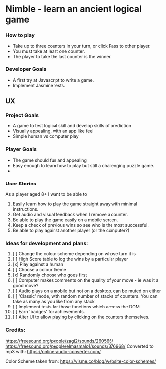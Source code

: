 # Nimble - learn an ancient logical game

### How to play
* Take up to three counters in your turn, or click Pass to other player.
* You must take at least one counter.
* The player to take the last counter is the winner.

### Developer Goals
* A first try at Javascript to write a game.
* Implement Jasmine tests.

## UX
### Project Goals
* A game to test logical skill and develop skills of prediction
* Visually appealing, with an app like feel
* Simple human vs computer play

### Player Goals
* The game should fun and appealing
* Easy enough to learn how to play but still a challenging puzzle game.
* 
### User Stories
As a player aged 8+ I want to be able to
1. Easily learn how to play the game straight away with minimal instructions.
2. Get audio and visual feedback when I remove a counter.
3. Be able to play the game easily on a mobile screen.
4. Keep a check of previous wins so see who is the most successful.
5. Be able to play against another player (or the computer?)


### Ideas for development and plans:


1. [ ] Change the colour scheme depending on whose turn it is
2. [ ] High Score table to log the wins by a particular player
3. [x] Play against a human
4. [ ] Choose a colour theme
5. [x] Randomly choose who goes first
6. [ ] Computer makes comments on the quality of your move - ie was it a good move?
7. [ ] Audio plays on a mobile but not on a desktop, can be muted on either
8. [ ] 'Classic' mode, with random number of stacks of counters. You can take as many as you like from any stack
9. [ ] Implement tests for those functions which access the DOM
10. [ ] Earn 'badges' for achievements.
11. [ ] Alter UI to allow playing by clicking on the counters themselves.

### Credits:
https://freesound.org/people/zagi2/sounds/260566/
https://freesound.org/people/elmasmalo1/sounds/376968/
Converted to mp3 with: https://online-audio-converter.com/

Color Scheme taken from:
https://visme.co/blog/website-color-schemes/